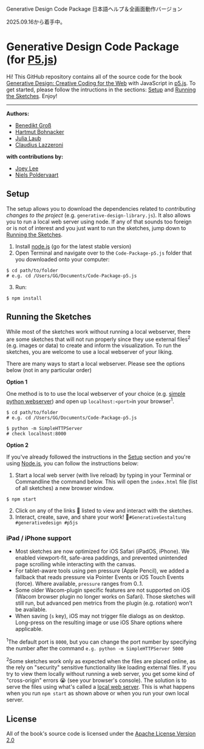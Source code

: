 Generative Design Code Package 日本語ヘルプ＆全画面動作バージョン

2025.09.16から着手中。


Generative Design Code Package (for [P5.js](https://p5js.org/))
==================
Hi! This GitHub repository contains all of the source code for the book [Generative Design: Creative Coding for the Web](http://www.generative-gestaltung.de) with JavaScript in [p5.js](https://p5js.org/). To get started, please follow the intructions in the sections: [Setup](#Setup) and [Running the Sketches](#Running-the-sketches). Enjoy!

***


**Authors:**

- [Benedikt Groß](https://benedikt-gross.de/)
- [Hartmut Bohnacker](https://www.hartmut-bohnacker.de)
- [Julia Laub](https://onformative.com/)
- [Claudius Lazzeroni](http://www.lazzeroni.de/)

**with contributions by:**

- [Joey Lee](http://jk-lee.com/)
- [Niels Poldervaart](https://nielspoldervaart.nl/)


Setup
-----

The setup allows you to download the dependencies related to *contributing changes to the project* (e.g. `generative-design-library.js`). It also allows you to run a local web server using node. If any of that sounds too foreign or is not of interest and you just want to run the sketches, jump down to [Running the Sketches](#Running-the-sketches).

1. Install [node.js](https://nodejs.org) (go for the latest stable version)
2. Open Terminal and navigate over to the `Code-Package-p5.js` folder that you downloaded onto your computer:

  ```
  $ cd path/to/folder
  # e.g. cd /Users/GG/Documents/Code-Package-p5.js
  ```

3. Run:

  ```
  $ npm install
  ```


Running the Sketches
--------------------

While most of the sketches work without running a local webserver, there are some sketches that will not run properly since they use external files<sup>2</sup> (e.g. images or data) to create and inform the visualization. To run the sketches, you are welcome to use a local webserver of your liking.

There are many ways to start a local webserver. Please see the options below (not in any particular order)

**Option 1**

One method is to to use the local webserver of your choice (e.g. [simple python webserver](https://developer.mozilla.org/en-US/docs/Learn/Common_questions/set_up_a_local_testing_server)) and open up `localhost:<port>`in your browser<sup>1</sup>.

```
$ cd path/to/folder
# e.g. cd /Users/GG/Documents/Code-Package-p5.js

$ python -m SimpleHTTPServer
# check localhost:8000
```



**Option 2**

If you've already followed the instructions in the [Setup](#Setup) section and you're using [Node.js](https://nodejs.org/en/), you can follow the instructions below:

1. Start a local web server (with live reload) by typing in your Terminal or Commandline the command below. This will open the `index.html` file (list of all sketches) a new browser window.

  ```
  $ npm start
  ```

2. Click on any of the links 🔗 listed to view and interact with the sketches.
3. Interact, create, save, and share your work! 🌈`#GenerativeGestaltung #generativedesign #p5js`

### iPad / iPhone support

- Most sketches are now optimized for iOS Safari (iPadOS, iPhone). We enabled viewport-fit, safe-area paddings, and prevented unintended page scrolling while interacting with the canvas.
- For tablet-aware tools using pen pressure (Apple Pencil), we added a fallback that reads pressure via Pointer Events or iOS Touch Events (force). Where available, `pressure` ranges from 0..1.
- Some older Wacom-plugin specific features are not supported on iOS (Wacom browser plugin no longer works on Safari). Those sketches will still run, but advanced pen metrics from the plugin (e.g. rotation) won’t be available.
- When saving (`s` key), iOS may not trigger file dialogs as on desktop. Long-press on the resulting image or use iOS Share options where applicable.


<sup>1</sup>The default port is `8000`, but you can change the port number by specifying the number after the command `e.g. python -m SimpleHTTPServer 5000`

<sup>2</sup>Some sketches work only as expected when the files are placed online, as the rely on "security" sensitive functionality like loading external files. If you try to view them locally without running a web server, you get some kind of "cross-origin" errors 😭 (see your browser's console). The solution is to serve the files using what's called a [local web server](https://github.com/processing/p5.js/wiki/Local-server). This is what happens when you run `npm start` as shown above or when you run your own local server.

License
-------
All of the book's source code is licensed under the [Apache License Version 2.0](http://www.apache.org/licenses/LICENSE-2.0)
